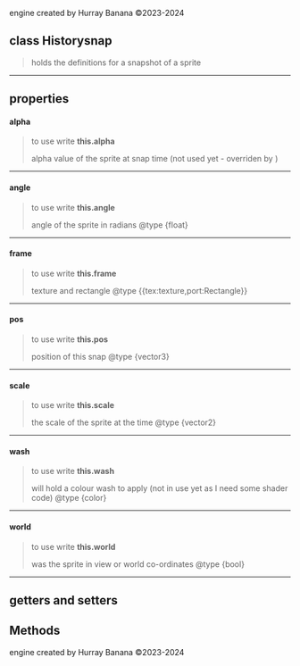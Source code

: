 engine created by Hurray Banana &copy;2023-2024
## class Historysnap
>  holds the definitions for a snapshot of a sprite
> 
> 

---

## properties
#### alpha
> to use write **this.alpha**
> 
> alpha value of the sprite at snap time (not used yet - overriden by )
> 
> 

---

#### angle
> to use write **this.angle**
> 
> angle of the sprite in radians  @type {float}
> 
> 

---

#### frame
> to use write **this.frame**
> 
> texture and rectangle @type {{tex:texture,port:Rectangle}}
> 
> 

---

#### pos
> to use write **this.pos**
> 
> position of this snap @type {vector3}
> 
> 

---

#### scale
> to use write **this.scale**
> 
> the scale of the sprite at the time  @type {vector2}
> 
> 

---

#### wash
> to use write **this.wash**
> 
> will hold a colour wash to apply (not in use yet as I need some shader code)  @type {color}
> 
> 

---

#### world
> to use write **this.world**
> 
> was the sprite in view or world co-ordinates @type {bool}
> 
> 

---

## getters and setters
## Methods
engine created by Hurray Banana &copy;2023-2024
